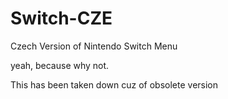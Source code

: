 # Switch-CZE


Czech Version of Nintendo Switch Menu

yeah, because why not.

This has been taken down cuz of obsolete version
